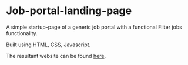 # Job-portal-landing-page

A simple startup-page of a generic job portal with a functional Filter jobs functionality.

Built using HTML, CSS, Javascript.

The resultant website can be found [here](https://a-manic.github.io/Job-portal-landing-page/).
